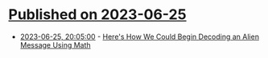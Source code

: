 # [Published on 2023-06-25](index.md)

* [2023-06-25, 20:05:00](https://science.slashdot.org/story/23/06/25/202256/heres-how-we-could-begin-decoding-an-alien-message-using-math?utm_source=rss1.0mainlinkanon&utm_medium=feed) - [Here's How We Could Begin Decoding an Alien Message Using Math](https://science.slashdot.org/story/23/06/25/202256/heres-how-we-could-begin-decoding-an-alien-message-using-math?utm_source=rss1.0mainlinkanon&utm_medium=feed)
